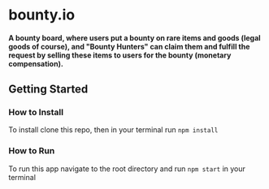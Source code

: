# bounty.io
#### A bounty board, where users put a bounty on rare items and goods (legal goods of course), and "Bounty Hunters" can claim them and fulfill the request by selling these items to users for the bounty (monetary compensation).

## Getting Started

### How to Install

To install clone this repo, then in your terminal run `npm install`

### How to Run

To run this app navigate to the root directory and run `npm start` in your terminal